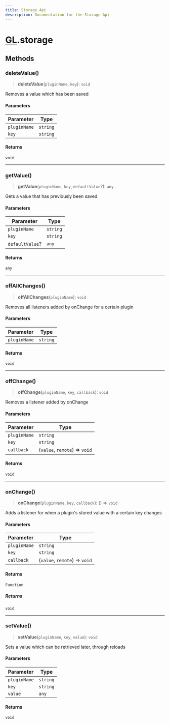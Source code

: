 ```yaml
---
title: Storage Api
description: Documentation for the Storage Api
---
```

# [GL](./api).storage

## Methods

### deleteValue()

> **deleteValue**(`pluginName`, `key`): `void`

Removes a value which has been saved

#### Parameters

| Parameter | Type |
| ------ | ------ |
| `pluginName` | `string` |
| `key` | `string` |

#### Returns

`void`

***

### getValue()

> **getValue**(`pluginName`, `key`, `defaultValue`?): `any`

Gets a value that has previously been saved

#### Parameters

| Parameter | Type |
| ------ | ------ |
| `pluginName` | `string` |
| `key` | `string` |
| `defaultValue`? | `any` |

#### Returns

`any`

***

### offAllChanges()

> **offAllChanges**(`pluginName`): `void`

Removes all listeners added by onChange for a certain plugin

#### Parameters

| Parameter | Type |
| ------ | ------ |
| `pluginName` | `string` |

#### Returns

`void`

***

### offChange()

> **offChange**(`pluginName`, `key`, `callback`): `void`

Removes a listener added by onChange

#### Parameters

| Parameter | Type |
| ------ | ------ |
| `pluginName` | `string` |
| `key` | `string` |
| `callback` | (`value`, `remote`) => `void` |

#### Returns

`void`

***

### onChange()

> **onChange**(`pluginName`, `key`, `callback`): () => `void`

Adds a listener for when a plugin's stored value with a certain key changes

#### Parameters

| Parameter | Type |
| ------ | ------ |
| `pluginName` | `string` |
| `key` | `string` |
| `callback` | (`value`, `remote`) => `void` |

#### Returns

`Function`

##### Returns

`void`

***

### setValue()

> **setValue**(`pluginName`, `key`, `value`): `void`

Sets a value which can be retrieved later, through reloads

#### Parameters

| Parameter | Type |
| ------ | ------ |
| `pluginName` | `string` |
| `key` | `string` |
| `value` | `any` |

#### Returns

`void`
